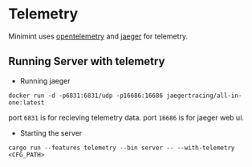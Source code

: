 # Telemetry

Minimint uses [opentelemetry] and [jaeger] for telemetry.

## Running Server with telemetry

- Running jaeger
```shell
docker run -d -p6831:6831/udp -p16686:16686 jaegertracing/all-in-one:latest
```

port `6831` is for recieving telemetry data.
port `16686` is for jaeger web ui.

- Starting the server

```shell
cargo run --features telemetry --bin server -- --with-telemetry <CFG_PATH>
```

[opentelemetry]: https://opentelemetry.io/
[jaeger]: https://www.jaegertracing.io/
